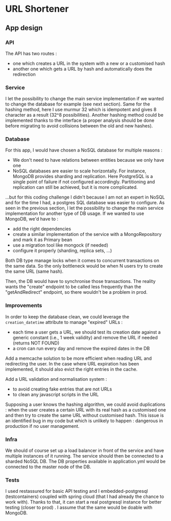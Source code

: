 # URL Shortener
## App design
### API
The API has two routes :
- one which creates a URL in the system with a new or a customised hash
- another one which gets a URL by hash and automatically does the redirection

### Service
I let the possibility to change the main service implementation if we wanted to change the database for example (see next section).
Same for the hashing method, here I use murmur 32 which is idempotent and gives 8 character as a result (32^8 possibilities).
Another hashing method could be implemented thanks to the interface (a proper analysis should be done before migrating to avoid collisions between the old and new hashes).

### Database
For this app, I would have chosen a NoSQL database for multiple reasons :
- We don't need to have relations between entities because we only have one
- NoSQL databases are easier to scale horizontally. For instance, MongoDB provides sharding and replication.
  Here PostgreSQL is a single point of failure if not configured accordingly. Partitioning and replication can still be achieved, but it is more complicated.

...but for this coding challenge I didn't because I am not an expert in NoSQL and for the time I had, a postgres SQL database was easier to configure.
As seen in the previous section, I let the possibility to change the main service implementation for another type of DB usage.
If we wanted to use MongoDB, we'd have to :
- add the right dependencies
- create a similar implementation of the service with a MongoRepository and mark it as Primary bean
- use a migration tool like mongock (if needed)
- configure it properly (sharding, replica sets, ...)

Both DB type manage locks when it comes to concurrent transactions on the same data. So the only bottleneck would be when N users try to create the same URL (same hash).

Then, the DB would have to synchronise those transactions.
The reality wants the "create" endpoint to be called less frequently than the "getAndRedirect" endpoint, so there wouldn't be a problem in prod.

### Improvements
In order to keep the database clean, we could leverage the `creation_datetime` attribute to manage "expired" URLs :
- each time a user gets a URL, we should test its creation date against a generic constant (i.e., 1 week validity) and remove the URL if needed (returns NOT FOUND)
- a cron can run every day and remove the expired dates in the DB

Add a memcache solution to be more efficient when reading URL and redirecting the user. In the case where URL expiration has been implemented, it should also evict the right entries in the cache.

Add a URL validation and normalisation system :
- to avoid creating fake entries that are not URLs 
- to clean any javascript scripts in the URL

Supposing a user knows the hashing algorithm, we could avoid duplications :
when the user creates a certain URL with its real hash as a customised one and then try to create the same URL without customised hash.
This issue is an identified bug in my code but which is unlikely to happen : dangerous in production if no user management.

### Infra
We should of course set up a load balancer in front of the service and have multiple instances of it running. The service should then be connected to a sharded NoSQL DB.
The DB properties available in application.yml would be connected to the master node of the DB.

### Tests
I used restassured for basic API testing and I embedded-postgresql (testcontainers) coupled with spring cloud (that I had already the chance to work with).
Thanks to that, it can start a real postgresql instance for better testing (closer to prod) . I assume that the same would be doable with MongoDB.